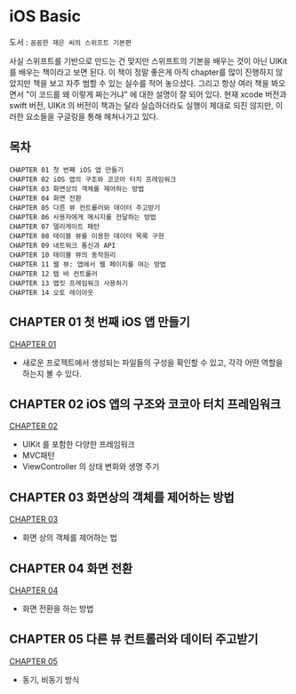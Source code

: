 # iOS Basic

도서 : `꼼꼼한 재은 씨의 스위프트 기본편`

사실 스위프트를 기반으로 만드는 건 맞지만 스위프트의 기본을 배우는 것이 아닌 UIKit 를 배우는 책이라고 보면 된다. 이 책이 정말 좋은게 아직 chapter를 많이 진행하지 않았지만 책을 보고 자주 범할 수 있는 실수를 적어 놓으셨다. 그리고 항상 여러 책을 봐오면서 "이 코드를 왜 이렇게 짜는거냐" 에 대한 설명이 잘 되어 있다. 현재 xcode 버전과 swift 버전, UIKit 의 버전이 책과는 달라 실습하더라도 실행이 제대로 되진 않지만, 이러한 요소들을 구글링을 통해 헤쳐나가고 있다.


## 목차

`CHAPTER 01 첫 번째 iOS 앱 만들기`  
`CHAPTER 02 iOS 앱의 구조와 코코아 터치 프레임워크`  
`CHAPTER 03 화면상의 객체를 제어하는 방법`  
`CHAPTER 04 화면 전환`  
`CHAPTER 05 다른 뷰 컨트롤러와 데이터 주고받기`  
`CHAPTER 06 사용자에게 메시지를 전달하는 방법`  
`CHAPTER 07 델리게이트 패턴`  
`CHAPTER 08 테이블 뷰를 이용한 데이터 목록 구현`   
`CHAPTER 09 네트워크 통신과 API`  
`CHAPTER 10 테이블 뷰의 동작원리`  
`CHAPTER 11 웹 뷰: 앱에서 웹 페이지를 여는 방법`  
`CHAPTER 12 탭 바 컨트롤러`  
`CHAPTER 13 맵킷 프레임워크 사용하기`   
`CHAPTER 14 오토 레이아웃`  

## CHAPTER 01 첫 번째 iOS 앱 만들기 

[CHAPTER 01](https://github.com/Seo-garden/iOS-basic/blob/main/chapter01/chapter01.md)

- 새로운 프로젝트에서 생성되는 파일들의 구성을 확인할 수 있고, 각각 어떤 역할을 하는지 볼 수 있다.

## CHAPTER 02 iOS 앱의 구조와 코코아 터치 프레임워크 

[CHAPTER 02](https://github.com/Seo-garden/iOS-basic/blob/main/chapter02/chapter02.md)

- UIKit 를 포함한 다양한 프레임워크  
- MVC패턴 
- ViewController 의 상태 변화와 생명 주기

## CHAPTER 03 화면상의 객체를 제어하는 방법

[CHAPTER 03](https://github.com/Seo-garden/iOS-basic/blob/main/chapter03/chapter03.md)

- 화면 상의 객체를 제어하는 법

## CHAPTER 04 화면 전환

[CHAPTER 04](https://github.com/Seo-garden/iOS-basic/blob/main/chapter04/chapter04.md)

- 화면 전환을 하는 방법 

## CHAPTER 05 다른 뷰 컨트롤러와 데이터 주고받기

[CHAPTER 05](https://github.com/Seo-garden/iOS-basic/blob/main/chapter05/chapter05.md)

- 동기, 비동기 방식

